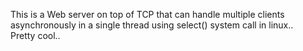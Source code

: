 This is a Web server on top of TCP that can handle multiple clients asynchronously in a single thread using select() system call in linux.. </br>
Pretty cool..
